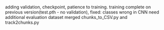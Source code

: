 adding validation, checkpoint, patience to training.
training complete on previous version(test.pth - no validation), fixed: classes wrong in CNN
need additional evaluation dataset
merged chunks_to_CSV.py and track2chunks.py